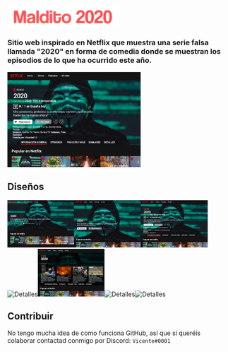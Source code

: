<img src="./src/assets/img/Logo.png" alt="Detalles" width="50%" height="50%" style="align-items: center"/>

### Sitio web inspirado en Netflix que muestra una serie falsa llamada "2020" en forma de comedia donde se muestran los episodios de lo que ha ocurrido este año.

<img src="./Diseños/Detalles.png" alt="Detalles" width="60%" height="60%"/>


## Diseños
<img src="./Diseños/Inicio1.png" alt="Detalles" width="30%" height="30%"/><img src="./Diseños/Inicio.png" alt="Detalles" width="30%" height="30%"/><img src="./Diseños/Detalles.png" alt="Detalles" width="30%" height="30%"/><img src="./Diseños/Temporada 1.png" alt="Detalles" width="30%" height="30%"/><img src="./Diseños/Dropdown Menú.png" alt="Detalles" width="30%" height="30%"/><img src="./Diseños/Temporada 2.png" alt="Detalles" width="30%" height="30%"/><img src="./Diseños/Temporada 3.png" alt="Detalles" width="30%" height="30%"/>

## Contribuir
No tengo mucha idea de como funciona GitHub, así que si queréis colaborar contactad conmigo por Discord: ``Vicente#0001``
